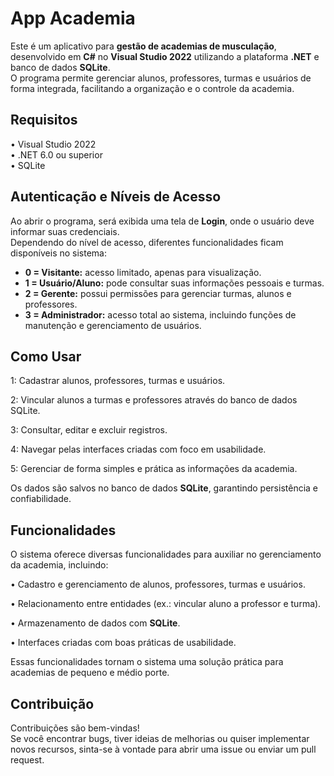 # App Academia

Este é um aplicativo para **gestão de academias de musculação**, desenvolvido em **C#** no **Visual Studio 2022** utilizando a plataforma **.NET** e banco de dados **SQLite**.  
O programa permite gerenciar alunos, professores, turmas e usuários de forma integrada, facilitando a organização e o controle da academia.

## Requisitos
   • Visual Studio 2022  
   • .NET 6.0 ou superior  
   • SQLite  

## Autenticação e Níveis de Acesso
Ao abrir o programa, será exibida uma tela de **Login**, onde o usuário deve informar suas credenciais.  
Dependendo do nível de acesso, diferentes funcionalidades ficam disponíveis no sistema:

- **0 = Visitante:** acesso limitado, apenas para visualização.  
- **1 = Usuário/Aluno:** pode consultar suas informações pessoais e turmas.  
- **2 = Gerente:** possui permissões para gerenciar turmas, alunos e professores.  
- **3 = Administrador:** acesso total ao sistema, incluindo funções de manutenção e gerenciamento de usuários.  

## Como Usar
1: Cadastrar alunos, professores, turmas e usuários.  

2: Vincular alunos a turmas e professores através do banco de dados SQLite.  

3: Consultar, editar e excluir registros.  

4: Navegar pelas interfaces criadas com foco em usabilidade.  

5: Gerenciar de forma simples e prática as informações da academia.  

Os dados são salvos no banco de dados **SQLite**, garantindo persistência e confiabilidade.

## Funcionalidades

O sistema oferece diversas funcionalidades para auxiliar no gerenciamento da academia, incluindo:

• Cadastro e gerenciamento de alunos, professores, turmas e usuários.  

• Relacionamento entre entidades (ex.: vincular aluno a professor e turma).  

• Armazenamento de dados com **SQLite**.  

• Interfaces criadas com boas práticas de usabilidade.  

Essas funcionalidades tornam o sistema uma solução prática para academias de pequeno e médio porte.

## Contribuição

Contribuições são bem-vindas!  
Se você encontrar bugs, tiver ideias de melhorias ou quiser implementar novos recursos, sinta-se à vontade para abrir uma issue ou enviar um pull request.
